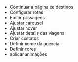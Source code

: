 - Continuar a página de destinos
- Configurar rotas
- Emitir passagens
- Ajustar carousel
- Ajustar hover
- Ajustar details das viagens
- Criar contatos
- Definir nome da agencia
- Definir cores
- aplicar animações